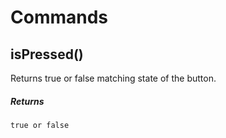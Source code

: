# Commands

## isPressed()

Returns true or false matching state of the button.

##### Returns  

`true or false`

